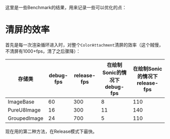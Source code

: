 这里是一些Benchmark的结果，用来记录一些可以优化的点：

# 清屏的效率

首先是每一次渲染循环进入时，对整个`ColorAttachment`清屏的效率（这个贼慢，不清屏有1000+fps，清了之后骤降）：

|存储类|debug-fps|release-fps|在绘制Sonic的情况下debug-fps|在绘制Sonic的情况下release-fps|
|--|--|--|--|--|
|ImageBase<Color>|60|300|8|110|
|PureU8Image|16|300|11|140|
|GroupedImage|24|700|5|110|

现在用的第二种方法，在Release模式下最快。

